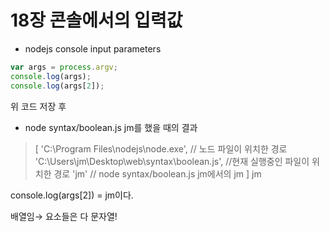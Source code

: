 # 18장 콘솔에서의 입력값

- nodejs console input parameters

```jsx
var args = process.argv;
console.log(args);
console.log(args[2]);
```

위 코드 저장 후

- node syntax/boolean.js jm를 했을 때의 결과

> [ 'C:\\Program Files\\nodejs\\node.exe', // 노드 파일이 위치한 경로 'C:\\Users\\jm\\Desktop\\web\\syntax\\boolean.js', //현재 실행중인 파일이 위치한 경로 'jm' // node syntax/boolean.js jm에서의 jm ] jm

console.log(args[2]) = jm이다.

배열임→ 요소들은 다 문자열!